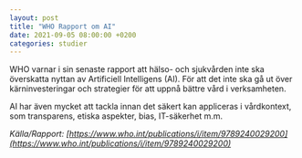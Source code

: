 ```yaml
---
layout: post
title: "WHO Rapport om AI"
date: 2021-09-05 08:00:00 +0200
categories: studier
---
```

WHO varnar i sin senaste rapport att hälso- och sjukvården inte ska överskatta nyttan av Artificiell Intelligens (AI). För att det inte ska gå ut över kärninvesteringar och strategier för att uppnå bättre vård i verksamheten.
 
AI har även mycket att tackla innan det säkert kan appliceras i vårdkontext, som transparens, etiska aspekter, bias, IT-säkerhet m.m.

_Källa/Rapport: [https://www.who.int/publications/i/item/9789240029200](https://www.who.int/publications/i/item/9789240029200)_